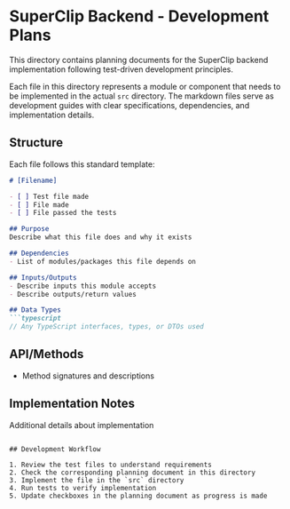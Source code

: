 # SuperClip Backend - Development Plans

This directory contains planning documents for the SuperClip backend implementation following test-driven development principles.

Each file in this directory represents a module or component that needs to be implemented in the actual `src` directory. The markdown files serve as development guides with clear specifications, dependencies, and implementation details.

## Structure

Each file follows this standard template:

```markdown
# [Filename]

- [ ] Test file made
- [ ] File made
- [ ] File passed the tests

## Purpose
Describe what this file does and why it exists

## Dependencies
- List of modules/packages this file depends on

## Inputs/Outputs
- Describe inputs this module accepts
- Describe outputs/return values

## Data Types
```typescript
// Any TypeScript interfaces, types, or DTOs used
```

## API/Methods
- Method signatures and descriptions

## Implementation Notes
Additional details about implementation
```

## Development Workflow

1. Review the test files to understand requirements
2. Check the corresponding planning document in this directory
3. Implement the file in the `src` directory
4. Run tests to verify implementation
5. Update checkboxes in the planning document as progress is made 